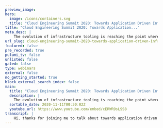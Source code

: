 ```yaml
---
preview_image:
hero:
  image: /icons/containers.svg
  title: "Cloud Engineering Summit 2020: Towards Application Driven Infrastructure"
title: "Cloud Engineering Summit 2020: Towards Application..."
meta_desc: |
    The evolution of infrastructure tooling is reaching the point where we can move beyond automatically provisioning infrastructure from static defini...
url_slug: cloud-engineering-summit-2020-towards-application-driven-infrastructure
featured: false
pre_recorded: true
pulumi_tv: false
unlisted: false
gated: false
type: webinars
external: false
no_getting_started: true
block_external_search_index: false
main:
  title: "Cloud Engineering Summit 2020: Towards Application Driven Infrastructure"
  description: |
    The evolution of infrastructure tooling is reaching the point where we can move beyond automatically provisioning infrastructure from static definitions, to dynamically generating infrastructure to fulfill the requirements of the applications that run on it.  This talk describes the evolution of infrastructure as code from scripting to current mainstream tooling like Terraform and CloudFormation, which use declarative languages that specify infrastructure at a granular level.  We’ll then step up to application driven infrastructure as a strategy for planning and implementing cloud infrastructure as a part of system modernization. Rather than designing infrastructure in isolation, map the infrastructure requirements for applications and design infrastructure accordingly.  Modern infrastructure technology can implement dynamic infrastructure provisioning systems that automatically generate infrastructure from application requirement descriptors. This aligns with Cloud Native software, but can help with organizations that aren’t able to rewrite their entire codebase to make it containerized, clusterized, service-meshed, and fully hipsterized.
  sortable_date: 2020-11-11T00:30:02Z
  youtube_url: https://www.youtube.com/embed/cERWR9sLSS8
transcript: |
    Hi, thanks for joining me to talk about towards application driven infrastructure. So what I mean by, by this title is I wanna have a look at a quick look through kind of the history of, of infrastructure as code um where it's come from and particularly in relation to some of the the kind of trends and things that I think are, are relevant to where we're going. So we can talk a little bit about where are we now in terms of infrastructure um technology and, and, and kind of tools and, and, and languages and so on for defining infrastructure right now. Um And then where does this give us the opportunity to go to? Which I think is an interesting bit and that's kind of what I, what I mean as in, in the title about Application Driven Infrastructure is I think that the trend um is is now towards giving us the ability to kind of take a more application oriented approach to how we design and build our infrastructure. So I think the important thing to keep in mind is that we're on a journey I think by, by keeping in mind, I mean, like generally a as we kind of work with infrastructure and work with the tools is just like these tools are not quite um and, and the ways of working I don't think are quite where they're going to end up. Um I think we still have a lot of lessons to learn. And then particularly one of my, my themes, my focuses is that uh I think we need to draw more on um practices and patterns and principles from, from software engineering and software design. And we need to work on how to apply these to how we manage and define our infrastructure when we're using code and, and languages. Because I don't think currently, I don't think we've, we've really fully um brought those in. I think there's a lot of lessons um that have been learned in the software world that we haven't really applied to infrastructure yet. So this is why I wrote the book Infrastructure is Code. The first edition came out about 4.5 years ago. The second edition is due out at the end of this year. Uh And, and so that, you know, again, the idea of this was to, was to um talk about ways and think about ways to use uh code in defining our infrastructure um based on design patterns and experiences of software delivery, particularly agile um ways of working and, and, and agile engineering and, and, you know, so things like test driven development and continuous delivery are AAA big part of um how I approach thinking about infrastructure is code. I'm uh I work at thought works. I've been at thought works for about 10 years. Um I'm the uh global Director of Infrastructure Engineering, which basically means um I work with teams um and, and clients kind of around the globe exploring ways of using cloud more effectively the ways of, of, of doing infrastructure um and running projects and, and again, these engineering practices. Um So I'm, I've kind, I've kind of drawing on a lot on, on what I've seen um from, from working with different teams and clients. So to go to a brief history of infrastructure uh code, it started out, we, we originally kind of focused on server configuration um as as what to do with code and scripting and so on because that's where, that's kind of where the action was, that's where we spent a lot of our time. Um And energy was on um you know, installing applications and upgrading applications and all kinds of things around on servers. Um And also as the easiest place to run code um uh you know, that, that you could use um to manage, manage things on the server. So that was kind of a natural thing to do. Whereas things like um say networking devices and storage devices and so on were a lot harder in, in the early days um to really apply code to and, and, and to do that effectively, but then kind of with the advent of cloud uh so started with virtualization and then particularly with cloud, when, when we started having API S that we could use to manage uh a, a broader uh part of our infrastructure, it meant we could, we could um our, our kind of focus shifted up. Um And this is where we started looking at how to define I say infrastructure stacks um of collections of, of networking and storage and compute, you know, combined together. How do we, we manage that as code? So that's been one kind of trend um in terms of the flow of, of infrastructures code um over the years. So kind of going and looking at particularly in servers, like what do we do in the early days uh with servers, we tended to write a lot of scripts, right? And these were imperative scripts, so kind of functional things like shell scripts, Pearl Python, whatever. Um And these tended not to be, this was before the term infrastructure as code was coined. Um And it was because we didn't really use these things in the kind of holistic and comprehensive way that we do these days with infrastructure code. Um what we did was more task oriented. So we might have a script that runs in a Cron job and reports on disk usage or we might have another script that we use that we can, we can run um to go and, and you know, and install some, some bit of software and, and, and put some configuration files in place. So it was very task oriented in those early days. And so then kind of in the early to mid, I guess the mid two thousands, around 2006 plus is when infrastructure is code as a thing kind of emerged. So actually CF engine was the first tool um that kind of implemented this approach and then it was done in the nineties. So Mark Burgess um you know, created this tool and really pioneered um the whole idea of infrastructure is code even before that name um emerged. And so it was in kind of 2006, 2009, that infrastructure is code devs cloud, like all of these things kind of emerged and they all kind of really complemented one another um to, to drive this. And so this is when we saw server oriented configuration tools like puppet chef, Answerable and Salt stack, these kind of emerged. Um And let us do this kind of thing uh more, more um you know, better basically. And the, the approach that these tools tended to take was that they were declarative. Um So they would kind of let you state like this is what I want to have in my system. So I wanna have this software package installed. I wanna have this service running on these ports. Maybe I wanna have some files in place and here's the permission. So it's very much, you know, what I want to have as opposed to how to do it. So those scripts that we used to write were very much step by step, do this, that and the other and then the other things, one of the other kind of characteristics of these tools uh was that they tended to use domain specific languages, DS LS. So they invented a new language that was very um stripped down to focus on again. You know, what are those concepts that you need to declare for a server to expose those as, as language concepts? Um And to, to not have very much else in there. Um And then the third um kind of characteristic of these types of tools and languages was that they were item potent. So you could run the tool over and over again. And the idea was that it was meant not just to carry out a task like installing a server, but also kind of keeping the server configuration in a known state to match what you've declared. Um And so a lot of these themes have kind of continued in, in tools since then, another kind of I guess branch uh in this evolution of, of managing servers has been immutable servers. Uh And so the idea of the immutable server is that when you, you want to make a change to the configuration on that server rather than running a tool which, which changes an existing server instance. Uh you know, it's not allowed to do that. Or, you know, you, you don't do that as a practice. Instead, you apply the configuration change to a new server and you remove the old one and you kind of swap them out. And this is just to kind of um the idea of this approach was uh is around consistency to say that we don't want to make changes to a running server. Um And you know, which, which could potentially have an error. Um Instead we want to be able to test it um before we, we kind of load traffic onto it. Um And so the, the kind of the the relationship with this to code, there's, there's a couple of aspects to it. One is um that kind of simplifies, potentially simplifies the kind of code that you use. So those declarative tools, the, the, you know, puppet and chef and those types of tools tended to focus on where they were written for the case where we're not really sure what the starting state of the server is. When we run this tool, it might be a fresh server with a certain version of an operating system on it or it might be a been a, a server that's been running for a while, uh which may have had, you know, an unknown previous version of the, the, the code applied to it. Uh And so the the the tool is designed to kind of handle a slightly complex scenario which when you create immutable servers isn't necessarily as complex. Um And particularly the one of the kind of um big use cases for these kind of servers is more simplified cases like creating um docker hosting nodes for for a Cober based cluster, right? And, and in these cases, because the server is is very much simplified, you know, so, you know, you can start with a very basic operating system installed do or maybe a couple of agents and, and you don't need to do too much more. Um And from a known starting state having like a AAA set of simple scripts um to install the different different aspects and configure the different aspects is actually more practical. So it kind of simplifies the the configuration task. I think one of the big influences of this, this mindset of immu immutable servers has come with uh containers where we're creating a very stripped down and simple server. Um and a server image, you, you focus on creating the image and you don't really within a Docker instance, for instance, um you don't tend to make changes to the configuration within that running image or instance. Instead you create a new image, new version and you kind of push that out. Um And so this is the kind of immutable idea is, is kind of lives on, on that level. So I think a little bit about how um infrastructure stacks have evolved. So again, we started out with writing imperative scripts. So we wrote them in things like Python with maybe the boto library um Ruby and the fog and so on. So you would basically write a procedural script. Um You would use a library which lets you interface with the API of the cloud or infrastructure platform and then you would write the logic of how, as well as what. Um so, you know, this was where you would have to write the logic to say, um you know, for instance, if I'm running a script to, to, to for a server, is it gonna create a new server every time I run it? Or what if I have an existing server that I want to change? Is that scripts gonna know, do I have to implement loic in there? Um to decide, you know, what to do, whether to change an existing server and how to handle those different cases. Um So there's a fair bit of kind of things that you needed to do in that script and it wasn't that hard to understand by looking um at, at your code. Uh you know, what was a thing versus how you're creating it? And so there came the kind of um uh the tools like terraform was the first one of these tools that I, you know, that I came across and started using, which was similar to what happened with the tools like uh puppet and chef back in the day for server configuration. You know, these were tools which um abstracted out, um you know, split out the, the defining what you wanna have in your infrastructure and then letting the tool manage how to make that happen. So again, you would have a declarative language, usually a DS L um and that language would, you would use that to express here's what I want my server to look like. Here's what I want my networking to look like, apply it and then let the tool work out. Um you know, whether to create a new one or change an existing one, how to handle error scenarios and, and waiting for things to, to, to provision and, and all that kind of stuff. This is a big step forward and and has been kind of where the kind of mainstream I think of infrastructure um coding has been up until now, there's been another branch in, in all of this, which is the kind of containers um the, you know, the kind of cloud native world. And so this is the idea that um we can focus on our applications, right? Which is as, as you know, a really valuable thing to do. So it's the idea that, you know, we, we, we build our applications packaged up in a way that we don't really care much, don't need to care too much about what the infrastructure is. That's kind of um abstracted for us. The important thing is the infrastructure still exists. Even with serverless, you still have servers and you uh you know, underneath they're hidden away from you. Um And you probably have other infrastructure that you require things like, you know, networking. So if you're gonna have requests coming in to trigger your serverless code, I'm talking about function as a service here um or like maybe some storage to, to, to, to store and read data, uh message buses and those kind of things. So there tends to still be some infrastructure that you need to configure. But the nice thing is that you've got a nice kind of um contract, a nice kind of like um you know, division between those so that it simplifies writing and packaging applications and then it also kind of simplifies how you kind of build um the infrastructure and platforms underneath because you don't need to worry so much about what versions of say, runtime executables for like Java or Ruby or whatever. You know, that's kind of, you know, that, that that's been kind of separated. Those concerns have been nicely separated. People often ask me about with this world with cloud native. Do we not need to worry about infrastructure as code anymore? Is that no longer a thing? And I think as I mentioned because you, you still need to provision some things or somebody needs to provision some things like who creates that Cober cluster and, and then, you know, who manages that? We tend to still do that using some form of, of code um at some level, even if we're using a, a cluster provided by a cloud provider, like a kseks one of those kind of things or whether we're kind of using a package to, to install the the the cluster onto the onto servers that we've created, we still have work to do. We probably still do define that um as code. And so that's where my focus tends to be when I, when I think about infrastructures code for these things. So where we're kind of at now uh with our sponsors, Pulumi um and other tools like cloud development kit. Um There's kind of a new paradigm um which is writing our infrastructure as software. But the idea here in a way it kind of looks like we're going back to, oh we're writing a procedural code um in an imperative language um to define our infrastructure. And so our code maybe has to do a little bit more of the how things happen. But I think this generation of tools um are a bit different in that they, they provide a lot more of the basics um under the covers. Um so that you still focus a bit more on what you want and they also bring some new things to the table, which is the idea to um define and provision and create infrastructure dynamically, which is where I think some, some cool opportunities come from. The question is, is this the end of the declarative infrastructure like, is, is it all gonna be, you know, these kind of tools? Now we're gonna go back to using general purpose languages. Um You know, we're gonna use typescript or javascript or what have you uh to write our infrastructure code and we're gonna do it procedurally rather than, than declarative. And I think the answer is actually there's different tools for different jobs. So one of the kind of threads when, when um people I know. So at, at thought works, you know, we're very much development and application development, um oriented organization. So uh you know, I work with a lot of developers who just, you know, they're really gung ho on the idea of having a real programming language for their infrastructure. Um And when we look at cases where, you know, it, it's very easy to find um infrastructure code that is just absolutely horrific, right? It's like it, especially when you're doing things that they're using, uh whether it's a declarative um DS L like HCL that terraform uses or whether it's like YAML or Jason or some kind of thing which, which, you know, a toolmaker has kind of crammed in mechanisms to, to make it programmable. So you have loops and conditionals and stuff in these kind of uh markup languages um And that just, you know, it, it, it creates a big mess, right? So I think there are problems with that, but I think a lot of the problems we have with infrastructure code today is that we mix concerns. Um So we're doing multiple things in a single language, a single to a single, you know, bit of code. Um and it kind of doesn't matter which type of language you use or even which language you use. Um It's gonna be a mess no matter what. Um So to kind of give an example, there's a couple of different concerns and let's talk about concerns different things that you tend to need to do in your infrastructure code base, your infrastructure project um that are, are, are, you know, maybe need to be addressed differently, right? So one is defining the shape of an environment. This is where you write some code that says, you know, my environment or a part of my environment has, you know, these web servers, this is what the web servers look like and how you know how they're built, uh maybe some host nodes running docker instances, database nodes and here's the networking structures around them, right? So you kind of um defining what the environment looks like, but then you also wanna have multiple instances of this shape perhaps, right? So this is if you create the environment or, or or a stack or what have you that creates the infrastructure to, to run an application. Um You, you gonna, you want to reuse that in multiple environments for DEV test um and so on into production so that it's built the same way in each of those environments. Um But then if you're gonna do that, you need to have some differences between those environments, right? So if you have like a cluster of servers, you're not probably gonna have as many, you know, as big a cluster um in your non production environments as you have in production. Um And so you need to be able to configure um aspects of these. And I think where we often go wrong with infrastructures code is when we embed that into the same code. So you have a code which says here's my my application server cluster. Um And here's the, you know, the base image used to create it, here's the networking structure, load balance and all these things. And by the way, here's the code which needs to work out how many um you know, nodes to have in my cluster um based on, on certain things, you know which environment. So and so that's where you start taking code, which declares a thing and then you start having some logic and and cramming it into that same code and that's where you get the mess. It's one of the reasons why you get the mess. I'll talk about another of the, the kind of main cases in a moment. So where I think we're going, what I think we can do is, is have some different kind of models for how we structure infrastructure projects. Um And I think they're different based on teams. So I've seen some different kind of organizations and different teams um who approach these in different ways and it tends to depend on what they're doing and, and, and who their people are. So the kind of first um um model is with what most kind of terraform um and cloud formation and similar projects are, which is what I'm calling a low level stack definition. And the point here is that those languages um they directly expose the low level concepts uh from your infrastructure platform. Essentially the API, you're essentially a wrapper over the API to let you declare different things that, that um you know, the the cloud vendors API uh lets you define, right. Um And so when you write, uh when you define an environment with this kind of language, um you're really going into the details of like, OK, what are the networking routes, routing tables, you know, um permission things, you know, it, it, it's very fine grained. Um And it also tends to be. Um So this kind of project is, is where you're defining an environment. So the end environment that you want, you're using, you know, you, you're assembling those low level um elements together to create that project. So it's very kind of thin um as well. Um And so I think that the kind of use case for this is when you have infrastructures who are the ones building the environments. So when you have people who understand infrastructure concepts really well, um and they want to get down into that level of, of, of detail to be able to map things out. Um That's, you know, this is the tool for them, right? These kinds of tools are the tools for them, the ones that do the Declarative um stacks. And I think another benefit of those tools that Declarative language and the DS L um is that for them, it really simplifies, they don't need to, to know too much or think too much about how to write software, how to, how to do um you know, software design so much and, and code design it, it really is just kind of stripped down, it simplifies like just define this piece of infrastructure, this piece of infrastructure, the connection between the two and that's it, right? And so a another kind of characteristics of these kind of projects when it's this is the appropriate model um is when the the environments you're defining or the the the the stacks parts of the environment that you're defining are tend to be pretty static, they're not gonna vary very much, maybe in terms of some parameters, maybe you're gonna inject in parameters that specify things like that cluster size. Um that I talked about before. Um But it's not gonna really vary very much what kind of um infrastructure elements it's gonna create or, or too much details of how they're gonna be configured. It's fairly static. So then another model, it's a higher level um stat definition. Um And so this is where you're, you're kind of defining um the more of a uh a kind of a, a domain concept and entity, right? So I think about it, say an application um hosting, right? I have an application, I want to deploy it on some infrastructure. Um I'll define the things that I need for my application. So, you know, I need to, you know, um you know, I might need a, a virtual machine. Um I'm gonna tell you what kind of operating system, uh you know, maybe I'm running on Linux or I run on windows, right? Um How much memory do I need? Um maybe some, some details on the traffic uh like how you know where our request is gonna come into. So, and then, so you, you're defining that at the high level and then underneath are the components which dynamically create the the infrastructure uh accordingly, right? So this is obviously uh where the, you know, tools like Pulumi come in um that let you kind of write that intermediate layer. So I think the kind of the way that you know, the usage of this, this kind of model is uh where you have application developers who need infrastructure. Um and, and, and a, they may not have the expertise in their teams because, you know, if you have like a whole bunch of, of application teams, not every team is gonna have very deep infrastructure uh knowledge embedded into it. And P is kind of not their focus, right? I mean, developers tend to like platforms like HIRO or so on where they can write their code and push it in and they don't need to, to really get bogged down um into what's going on and, and configuring um you know, the, the the infrastructure at a low level. So it's a convenience for them to be able to focus on what they need to focus on. Um And so I think this kind of model will appeal um to those types of users. And then I think underneath that you're gonna have those infrastructure libraries, um components frameworks, what have you um built by, by specialists. And from what I've seen, the teams that end up doing this type of work tend to be uh kind of a mix um of uh so a bit of infrastructure domain expertise. So going back to that, that previous model, we had infrastructure experts defining um you know, environments. Now, you've got infrastructure experts probably working within these teams who are helping um you know, in how to, to pull together those different infrastructure elements. So they're looking at that you know the, the, the, the code that this team has, these teams have are um you know, working out what kind of infrastructure elements to assemble and how to assemble it. So they, they, they know how to do that very well. And these teams probably also have uh they tend to have software development um knowledge uh within them. So people who are really comfortable with, with, you know, programming languages and the tools and, and how to test and all that. So these teams and tend to blend these expertise, you have some individuals who are strong in both. Um We have some who come from maybe one side of the other and, and as they work together, they, they, they tend to kind of learn from each other and, and, and, and build up their knowledge, but it's this kind of combined um kind of thing. And so a note on this, right. So I think one of the pitfalls we've seen one of the, the kind of sources of, of, of terrible horrific infrastructure code that we've seen is trying to use uh declarative tools um to write modules. Um Right. And so this is where you say, OK, we, we, we created some different application servers, they tend to have some common code, we'll pull those out into like a terra phone module or a cloud kind of um uh you know, template that we can reuse across other projects. And that model is, is very limited, right? Because you're writing those modules and again, uh a, a non, you know, in a, in a declarative language rather than um an, an imperative language. Uh And so if those modules are just reusing code, if it really is a static thing of like, OK, here's a bit of code that, that creates a server that's pretty much the same every time um that works out. All right, because it's a, it's a declarative thing essentially inside that module. But when you start trying to make that dynamic and say, well, let's create the networking depending on different things. Is it traffic coming from public versus internal? Maybe, maybe we have some different policies, maybe we need to dynamically generate um you know, um security roles or what have you. It's when you're having to dynamically generate those things to handle different use cases that the declarative code just really, you know, it doesn't handle it well. And, and, and when you see modules declarative modules that try to do this thing to try to create, let's say an abstraction layer for other people to define infrastructure, it just doesn't work, right? It's just a, it's just a, a poor way of doing it. And so that's, I think another one of the big cases I mentioned mixing concerns is the reason why um uh you know, code gets really nasty, infrastructure code gets nasty and people want to go and, and use a real language Um I think this is one of the other big cases where people are trying to do something more dynamic and create libraries and frameworks um and abstraction layers um that it's a real push to, you know, you really do need a real language for that and an imperative language and, and ideally a general purpose language with a good ecosystem of support. Right. So I think this is kind of one of the the strengths here, there's a third model I'll talk about which is where you have kind of specialized requirements uh right. And so one of the pitfalls of when you have um teams having to use um uh libraries and frameworks and abstraction layers um for building their infrastructure is that in some cases that might not meet their needs, right? So it tends to kind of limit what you can do and in some ways that can be a good thing where it's like, you know, you, you, you wanna kind of simplify what people can do and also make sure that it's, you know, everything is built really, you know, properly according to your kind of policies and, and, and good design and good, good opera operability and those kind of things. But sometimes you get teams who have or who have more of an edge case um and need to do something different. So an example of that, that I've seen um is teams working on say machine learning. Um So you have like this kind of like abstraction layer that's in place or a platform that um is, is really good at, you know, it, it's focused on, on say application servers for, you know, Java and, and, and dot net or whatever kind of um application stacks, doing kind of web things and, and, and services, restful things and so on. And then you've got a team who's trying to do kind of machine learning stuff and they're using weird tools, they have weird requirements from, you know, to run them on and, and maybe using some unusual services from the cloud provider. Uh And so these are cases where um you, you know, you need to kind of have the options for people to kind of um do things a little bit outside, right? And so there's, there's a couple of ways this can go and you would tend to have, you tend to have in those teams with the developers, you tend to have people who do have some infrastructure knowledge or you tend to need to bring people with infrastructure knowledge and to support these teams a little bit more closely. Um And so how they can do that is, is in two ways. So in some cases, these teams will go and use that kind of static uh declarative type language, the low level kind of um tool like terraform and cloud formation. Um because it gives them the level of control they need to do their thing. Um in other cases, it might be that um actually there's that, you know, rich enough kind of set of libraries and things around um from a more kind of dynamic library of infrastructure code um that we can use for, you know, this team can use for, for a lot of what they do and then they maybe they need to just write some, some code um for their specific um you know, things that that doesn't cover. And so like they write dynamic code for that, right? Um And maybe they write libraries and of, of components that can then be reused. And I think what will be interesting over the next few years as, as these things all gain more traction is to see what the kind of um I guess market of, of, of shared kind of reusable components and frameworks and so on uh emerge. Um whether it's open source components or commercial or, or some kind of a mixture, I think we'll start to see a lot more of those. And so you'll have a lot more options to draw on things maybe for your domain. So maybe um uh you know, frameworks that are tailored to some of the requirements of, of say financial services, you know, uh you know, things that are set up to help you with compliance with regulations and those kind of things. So I think that'll be an interesting space to watch. And I think this comes to just this idea of application driven infrastructure, right? And so, um again, this is kind of what I talked about with that high level um stack uh project model um but applied potentially at a higher level, right? So it's it, you, you know, you might define what your application needs. Um So in this case, we've got a service which is a product browser for our online store. Um And it's gonna have requests coming in from the public. So directly from end users, um you know, it needs a database and so we define a little bit of information about what that is. It needs a run time. I mean, it runs on application servers, job application servers. And so as similarly, you know, so we, we declare all that stuff and then the layer underneath then can work out. Hey, do I need to provision stuff? Maybe it needs to dynamically provision um some specific components. So maybe it's gonna provision on my SQL um you know, database cluster um for this application um or maybe it's gonna be use uh in, in existing infrastructure. So maybe there's a shared networking that's already out there um created by a common stack or maybe I say a Cobert is cluster or what have you created by another stack. Um And so then this, what what this will happen when this kind of um um definition, the specification gets read is it'll allocate OK. I'm gonna, you know, grab you some space on that cluster or, or what have you and make it work. But again, this is creating, you know, the idea that you can think first about the application, what its requirements are and the infrastructure can be generated to satisfy those requirements. And so they this is this is kind of a cloud native is right, this is kind of the idea of cloud native is that you just you, you, you know, we we have some kind of emerging standards, things like um the open application model. Um and, and you know, things along those lines which are, are saying, you know, here's ways and frameworks and, and, and specifications for, for doing that for saying what your application needs and then creating infrastructure underneath I and I, I think this is good, right? It's a valuable thing, it's a really useful approach um for new applications. Um it tends to work well, I think that the the issue is that when people talk about cloud native, there's the concept um which is kind of generic, it's not really implement implementation specific. But then in practice, when most people talk about cloud native, they're really talking about containers, container clusters and service meshes. And they're even really talking about a lot for a lot of people when they say cloud native, they think oh Kubernetes, right? It's KTIS in Docker and maybe AC O. And so it's, it's kind of a fairly um I would say narrow um that's a bit unfair but it's like, it's, you know, it's a certain kind of um architecture um which is fine if your applications can fit into that architecture or if you're building new applications for that, that would be my kind of um uh that's generally my advice, you know, when, when, when building new things is to, to, to target this kind of a, of a platform because this is the kind of this is where things are going. But a lot of the clients that I work with at thought works are, you know, they've been around for, for, in some cases decades. Uh they've got a lot of stuff, right? And they can't, it's not all gonna fit into containers or run on Kubernetes um or it's gonna need to be ported and, and it, it's not always trivial, right? And so you kind of need, um you know, it'd be nice to have a way to satisfy the needs of, of, of, you know, existing applications um and to kind of help that, that kind of pathway. And so this is where I think when I talk about application driven infrastructure, I'm kind of thinking that we need to go broader than purely the cloud native, the kind of Kubernetes based things and, and create the ability to generate, you know, so we have that specification, that specification for an application and what infrastructure it requires, we should be able to support the idea that there those requirements might be uh virtual machines that might be static networking structures rather than kind of service mesh. Um It might even be bare metal and we might need to have, you know, a tool uh like crowbar or something go and provision um you know, a server on a rack um in order to, to, to make it ready for this particular application, right? So I think um we can use this is kind of the the value of the the dynamic infrastructure um programming tools like Pulumi is that it opens up the possibility to do this kind of thing. And I think a critical thing that we need to do to make this all work is we need to get better at infrastructure design. We need to get better at drawing on lessons from the software engineering and software design world and applying those to our infrastructure. And for me, the fundamental thing and in the book, um you know, this is, this is like it runs throughout the book that I'm constantly talking about. We need to build our, our system so that they're easy to change. I think one of the pitfalls we fall into with infrastructure is to kind of think of it as something that's not really gonna change. We're gonna build an environment, we're gonna build a cluster, we're gonna build the thing and then we're done with it, right? So when um you know, I talked to people about, well, you know, how are we gonna deliver changes to this? Should we make pipelines? Should we have some automated tests for this? It's often dismissed. People often dismiss it and say, well, we're not gonna need to do that stuff. We don't need to have tests for our infrastructure, like automated tests for our infrastructure because it's built, we test it and, and we're done. And then what you find is that actually teams who manage infrastructure, spend a lot of time on, on things that are changes, even if they're not thinking about them that way. So they're rolling out patches, they're making fixes, they're making improvements, they're upgrading, you know, elements of the, of the system. Um and this is constant and I think when you look at what happens in many organizations where the infrastructure uh function and, and, and capacity is seen as a real bottleneck. And a lot of times people wanna move organizations want to move to the cloud because they're saying, well, you know, we just can't get the environments we need, we can't get enough. Uh We're on really old versions of, of core software like operating systems and databases and application servers. We're just not able to keep up. And it's because in our infrastructure world, we haven't really um built it in a way that that change is a routine thing. We, we still view change as an exception. And so that is something that we need to kind of get over. Right. And so the, the important thing is to make sure that we know we were able to change our infrastructure rapidly, we can make frequent and, and quick changes. Um, and that we can do them reliably and safely and repeatedly. And these two things complement each other. Um They're not in, they're not things that we have to choose between, but actually the, the faster you can make changes to infrastructure, the more reliable you can make it, you know, the better the quality, you can remove technical debt. You can, you can, you can improve it more rapidly, then the better the quality that you build into your system, the easier it is to make changes. So these are really important things and why I really tend to emphasize things like testing um as a part of an infrastructure as code uh kind of ways of working. And then another thing we need to do to get into the design issue is it's about making smaller units of change. Um So I was um with an organization a while back uh which had a, a large um set of infrastructure that they managed in tariff form. And it was, it, it had grown so large that it took when running terraform apply, took anywhere from an hour to two hours. Um And so it was a very big, you know, terraform project all in a single state file. And so when we talked about when they were first started looking at, well, how do we uh make this more manageable? Um you know, their answer was modules, right? Let's break our infrastructure, uh you know, a terraform project into modules and that will make it better organized and easier to change. Um I think the issue there is that those things like modules and, and other kind of components for, you know, for that you use to assemble and, and, and create a stack um are make a smaller unit of change for the code at the code levels. OK? My, my code is now in a, in a smaller project that I can define and manage in version and even test, which is great. Um But it doesn't change the unit of delivery because the unit delivery is still that massive stack that takes an hour or two to apply. Um And so the fact that you're pulling a bunch of modules together um and that you're still applying them in one go uh with one state file and so on. So really the path um is to split things apart and treat stacks as components of the overall environment. Um And so this is where you have multiple projects um stacks, what have you um that have to integrate together. And so then this is where design comes in because what often happens again in these cases is where people say, OK, you know, um I've got my stack that defines this part of the, the environment. But in order to test that stack, um I've got to create a whole bunch of other stacks. I've gotta create all the rest of the stuff because it of the dependencies on there. So we need to make sure that each stack is independently deliverable. And this is where I use a pipeline. I use a pipeline to say that for each um infrastructure project, each stack project um I can spin up and test an instance of that on its own without the other other things around. Um To make sure, hey, this part of part of the reason for doing that is to make sure that it's correct. Um But stacks tend not to be that have that much variation. So it doesn't tend to need like loads of, of test coverage. It's more kind of a sanity check. But a really important thing is just to prove that yes, I can create an instance of this stack on its own because it forces the design, it forces loose coupling. And so this is the key thing here. Um And one of the things that I think we need to get better at with infrastructure um is saying that um you know, how do I make my my stack um you know, compos and more loosely coupled to where I can bring it up. So let's say I have an application server infrastructure, build an application server. Um And, and maybe just like, you know, um um some networking around that, but I've got to deploy that into shared networking VPC S and sub nets and all that kind of stuff. So I depend on that, right? How can I test my application server stack project without also having to create the full networking stack? Uh You know, from another stack project in order to do that, how can I make that loosely coupled? Um And so there's a few things to do. One is to avoid um in integration into other stacks that is, is, is is deeply integrated. So you have things like the the log demeter which says like my code and my stack shouldn't know the details of what you're providing in your infrastructure stack, right in your network, say your shared networking stack. Um And so this is where I'm I'm really um I really dislike this whole thing of integrating a stack by, by um looking at another stack's remote state, for example, because you're basically integrating at the data level. This is what so in the application development world, uh people used to do this uh with applications where you have my application needs to integrate with, with your application. Um So I'm gonna go and connect to your database and I'm gonna look at your database schema and, and integrate at that level. And then that means that it's very difficult for your application to change um Its database schema uh without breaking my application. So that creates AAA couple of the database and in the software world, we've learned that's not a good thing, right? We've learned to kind of stop doing that and to kind of identify that as a, as a problem as an anti pattern. Uh in the infrastructure world. There's still a lot of people recommending go ahead and integrate your stack with somebody else's stack at the level of of you know, the state file data structures and so on. So what I think we need to do is to kind of abstract that out and say I'm gonna build my stack um so that it, it needs a parameter. So it needs a subnet to create my servers in. Um but I kind of don't care how you create that subnet, what you name them or anything. So you need something else to kind of like pull those together. And what that means is I can create rather than having to create an instance of the, the full share networking stack, which might have a lot of things in it. Um You know, to have a fully robust, you know, production, ready hosting and er you know, networking infrastructure. Um maybe to test my stack, I can just create a sub net and hook it into that and test it and I can use it like a fake, you know, when we have in the software testing where we have you know, um um fakes and mocks and these kind of things. So you can do that with infrastructure as well. Um If you really kind of think at it and work on it and this is one of those things that I think again, as an industry, we need to work towards um driving towards this, recognizing that we need to have better patterns for this and then implementing our tools and our ways of working to support that. So this is the kind of stuff that I've, I've, I've got in my book. Um So please do have a look at it. Um And, and, you know, preorder it or, or, you know, have a look at it when it comes out. Um And also you can reach me um on um on Twitter at Keif. Um And uh you know, thanks a lot for taking the time to, to, to listen to what I have to say and I hope we can have some good conversations around this. Thank you.
---
```

